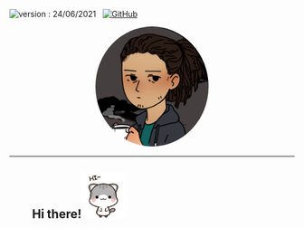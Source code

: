 <script src="https://kit.fontawesome.com/a8e884c177.js" crossorigin="anonymous"></script>
![version : 24/06/2021](https://img.shields.io/badge/version-21.06.2021-informational) &nbsp;
[![GitHub](https://img.shields.io/github/followers/offpepe?label=follow&style=social)](https://github.com/michellehorn)&nbsp;

<div align="center">
 <img src="./public/medraw.png" style="width: 200px; border-radius: 50%">
</div>

---
<div style="margin-left: 40px" >
<h2 style="font-weight: bold"> Hi there!<img src="./public/hi-there.gif" style="width: 80px"></h2> 
</div>